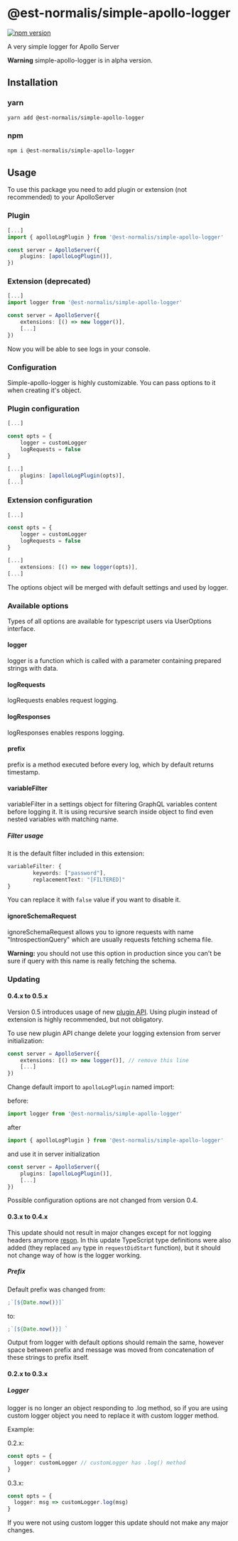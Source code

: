 # @est-normalis/simple-apollo-logger

[![npm version](https://badge.fury.io/js/%40est-normalis%2Fsimple-apollo-logger.svg)](https://www.npmjs.com/package/@est-normalis/simple-apollo-logger)

A very simple logger for Apollo Server

**Warning** simple-apollo-logger is in alpha version.

## Installation

### yarn

```bash
yarn add @est-normalis/simple-apollo-logger
```

### npm

```bash
npm i @est-normalis/simple-apollo-logger
```

## Usage

To use this package you need to add plugin or extension (not recommended) to your ApolloServer

### Plugin

```typescript
[...]
import { apolloLogPlugin } from '@est-normalis/simple-apollo-logger'

const server = ApolloServer({
    plugins: [apolloLogPlugin()],
})
```

### Extension (deprecated)

```typescript
[...]
import logger from '@est-normalis/simple-apollo-logger'

const server = ApolloServer({
    extensions: [() => new logger()],
    [...]
})
```

Now you will be able to see logs in your console.

### Configuration

Simple-apollo-logger is highly customizable. You can pass options to it
when creating it's object.

### Plugin configuration

```typescript
[...]

const opts = {
    logger = customLogger
    logRequests = false
}

[...]
    plugins: [apolloLogPlugin(opts)],
[...]
```

### Extension configuration

```typescript
[...]

const opts = {
    logger = customLogger
    logRequests = false
}

[...]
    extensions: [() => new logger(opts)],
[...]
```

The options object will be merged with default settings and used by logger.

### Available options

Types of all options are available for typescript users via UserOptions interface.

#### logger

logger is a function which is called with a parameter containing prepared strings with data.

#### logRequests

logRequests enables request logging.

#### logResponses

logResponses enables respons logging.

#### prefix

prefix is a method executed before every log, which by default returns timestamp.

#### variableFilter

variableFilter in a settings object for filtering GraphQL variables content before logging it.
It is using recursive search inside object to find even nested variables with matching name.

##### Filter usage

It is the default filter included in this extension:

```typescript
variableFilter: {
        keywords: ["password"],
        replacementText: "[FILTERED]"
}
```

You can replace it with `false` value if you want to disable it.

#### ignoreSchemaRequest

ignoreSchemaRequest allows you to ignore requests with name "IntrospectionQuery"
which are usually requests fetching schema file.

**Warning:** you should not use this option in production since you can't be sure
if query with this name is really fetching the schema.

### Updating

#### 0.4.x to 0.5.x

Version 0.5 introduces usage of new [plugin API](https://www.apollographql.com/docs/apollo-server/integrations/plugins/).
Using plugin instead of extension is highly recommended, but not obligatory.

To use new plugin API change delete your logging extension from server initialization:

```typescript
const server = ApolloServer({
    extensions: [() => new logger()], // remove this line
    [...]
})
```

Change default import to `apolloLogPlugin` named import:

before:

```typescript
import logger from '@est-normalis/simple-apollo-logger'
```

after

```typescript
import { apolloLogPlugin } from '@est-normalis/simple-apollo-logger'
```

and use it in server initialization

```typescript
const server = ApolloServer({
    plugins: [apolloLogPlugin()],
    [...]
})
```

Possible configuration options are not changed from version 0.4.

#### 0.3.x to 0.4.x

This update should not result in major changes except for not logging headers anymore [reson](https://github.com/est-normalis/simple-apollo-logger/pull/18).
In this update TypeScript type definitions were also added (they replaced `any` type in `requestDidStart` function), but it should not
change way of how is the logger working.

##### Prefix

Default prefix was changed from:

```typescript
;`[${Date.now()}]`
```

to:

```typescript
;`[${Date.now()}] `
```

Output from logger with default options should remain the same,
however space between prefix and message was moved from concatenation
of these strings to prefix itself.

#### 0.2.x to 0.3.x

##### Logger

logger is no longer an object responding to .log method,
so if you are using custom logger object you need to replace
it with custom logger method.

Example:

0.2.x:

```typescript
const opts = {
  logger: customLogger // customLogger has .log() method
}
```

0.3.x:

```typescript
const opts = {
  logger: msg => customLogger.log(msg)
}
```

If you were not using custom logger this update should not make any major changes.

